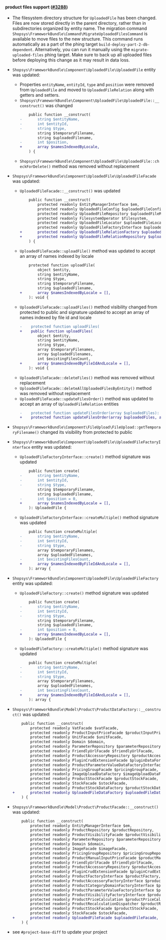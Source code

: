 #### product files support ([#3288](https://github.com/shopsys/shopsys/pull/3288))

-   The filesystem directory structure for `UploadedFile` has been changed. Files are now stored directly in the parent directory, rather than in subdirectories organized by entity name.
    The migration command `Shopsys\FrameworkBundle\Command\MigrateUploadedFilesCommand` is available to move files to the new structure. This command runs automatically as a part of the phing target `build-deploy-part-2-db-dependent`.
    Alternatively, you can run it manually using the `migrate-uploaded-files` phing target. Make sure to back up all uploaded files before deploying this change as it may result in data loss.
-   `Shopsys\FrameworkBundle\Component\UploadedFile\UploadedFile` entity was updated:
    -   Properties `entityName`, `entityId`, `type` and `position` were removed from `UploadedFile` and moved to `UploadedFileRelation` along with getters and setters.
    -   `Shopsys\FrameworkBundle\Component\UploadedFile\UploadedFile::__construct()` was changed
        ```diff
            public function __construct(
        -       string $entityName,
        -       int $entityId,
        -       string $type,
                string $temporaryFilename,
                string $uploadedFilename,
        -       int $position,
        +       array $namesIndexedByLocale,
            ) {
        ```
    -   `Shopsys\FrameworkBundle\Component\UploadedFile\UploadedFile::checkForDelete()` method was removed without replacement
-   `Shopsys\FrameworkBundle\Component\UploadedFile\UploadedFileFacade` was updated:
    -   `UploadedFileFacade::__construct()` was updated
        ```diff
            public function __construct(
                protected readonly EntityManagerInterface $em,
                protected readonly UploadedFileConfig $uploadedFileConfig,
                protected readonly UploadedFileRepository $uploadedFileRepository,
                protected readonly FilesystemOperator $filesystem,
                protected readonly UploadedFileLocator $uploadedFileLocator,
                protected readonly UploadedFileFactoryInterface $uploadedFileFactory,
        +       protected readonly UploadedFileRelationFactory $uploadedFileRelationFactory,
        +       protected readonly UploadedFileRelationRepository $uploadedFileRelationRepository,
            ) {
        ```
    -   `UploadedFileFacade::uploadFile()` method was updated to accept an array of names indexed by locale
        ```diff
            protected function uploadFile(
                object $entity,
                string $entityName,
                string $type,
                string $temporaryFilename,
                string $uploadedFilename,
        +       array $namesIndexedByLocale = [],
            ): void {
        ```
    -   `UploadedFileFacade::uploadFiles()` method visibility changed from protected to public and signature updated to accept an array of names indexed by file id and locale
        ```diff
        -    protected function uploadFiles(
        +    public function uploadFiles(
                object $entity,
                string $entityName,
                string $type,
                array $temporaryFilenames,
                array $uploadedFilenames,
                int $existingFilesCount,
        +       array $namesIndexedByFileIdAndLocale = [],
            ): void {
        ```
    -   `UploadedFileFacade::deleteFiles()` method was removed without replacement
    -   `UploadedFileFacade::deleteAllUploadedFilesByEntity()` method was removed without replacement
    -   `UploadedFileFacade::updateFilesOrder()` method was updated to accept an array of `UploadedFileRelation` entities
        ```diff
        -    protected function updateFilesOrder(array $uploadedFiles): void
        +    protected function updateFilesOrder(array $uploadedFiles, array $relations): void
        ```
-   `Shopsys\FrameworkBundle\Component\FileUpload\FileUpload::getTemporaryFilename()` changed its visibility from protected to public
-   `Shopsys\FrameworkBundle\Component\UploadedFile\UploadedFileFactoryInterface` entity was updated:
    -   `UploadedFileFactoryInterface::create()` method signature was updated
        ```diff
            public function create(
        -       string $entityName,
        -       int $entityId,
        -       string $type,
                string $temporaryFilename,
                string $uploadedFilename,
        -       int $position = 0,
        +       array $namesIndexedByLocale = [],
            ): UploadedFile {
        ```
    -   `UploadedFileFactoryInterface::createMultiple()` method signature was updated
        ```diff
            public function createMultiple(
        -       string $entityName,
        -       int $entityId,
        -       string $type,
                array $temporaryFilenames,
                array $uploadedFilenames,
        -       int $existingFilesCount,
        +       array $namesIndexedByFileIdAndLocale = [],
            ): array {
        ```
-   `Shopsys\FrameworkBundle\Component\UploadedFile\UploadedFileFactory` entity was updated:
    -   `UploadedFileFactory::create()` method signature was updated
        ```diff
            public function create(
        -       string $entityName,
        -       int $entityId,
        -       string $type,
                string $temporaryFilename,
                string $uploadedFilename,
        -       int $position = 0,
        +       array $namesIndexedByLocale = [],
            ): UploadedFile {
        ```
    -   `UploadedFileFactory::createMultiple()` method signature was updated
        ```diff
            public function createMultiple(
        -       string $entityName,
        -       int $entityId,
        -       string $type,
                array $temporaryFilenames,
                array $uploadedFilenames,
        -       int $existingFilesCount,
        +       array $namesIndexedByFileIdAndLocale = [],
            ): array {
        ```
-   `Shopsys\FrameworkBundle\Model\Product\ProductDataFactory::__construct()` was updated:

    ```diff
        public function __construct(
            protected readonly VatFacade $vatFacade,
            protected readonly ProductInputPriceFacade $productInputPriceFacade,
            protected readonly UnitFacade $unitFacade,
            protected readonly Domain $domain,
            protected readonly ParameterRepository $parameterRepository,
            protected readonly FriendlyUrlFacade $friendlyUrlFacade,
            protected readonly ProductAccessoryRepository $productAccessoryRepository,
            protected readonly PluginCrudExtensionFacade $pluginDataFormExtensionFacade,
            protected readonly ProductParameterValueDataFactoryInterface $productParameterValueDataFactory,
            protected readonly PricingGroupFacade $pricingGroupFacade,
            protected readonly ImageUploadDataFactory $imageUploadDataFactory,
            protected readonly ProductStockFacade $productStockFacade,
            protected readonly StockFacade $stockFacade,
            protected readonly ProductStockDataFactory $productStockDataFactory,
    +       protected readonly UploadedFileDataFactory $uploadedFileDataFactory,
        ) {
    ```

-   `Shopsys\FrameworkBundle\Model\Product\ProductFacade::__construct()` was updated:

    ```diff
        public function __construct(
            protected readonly EntityManagerInterface $em,
            protected readonly ProductRepository $productRepository,
            protected readonly ProductVisibilityFacade $productVisibilityFacade,
            protected readonly ParameterRepository $parameterRepository,
            protected readonly Domain $domain,
            protected readonly ImageFacade $imageFacade,
            protected readonly PricingGroupRepository $pricingGroupRepository,
            protected readonly ProductManualInputPriceFacade $productManualInputPriceFacade,
            protected readonly FriendlyUrlFacade $friendlyUrlFacade,
            protected readonly ProductAccessoryRepository $productAccessoryRepository,
            protected readonly PluginCrudExtensionFacade $pluginCrudExtensionFacade,
            protected readonly ProductFactoryInterface $productFactory,
            protected readonly ProductAccessoryFactoryInterface $productAccessoryFactory,
            protected readonly ProductCategoryDomainFactoryInterface $productCategoryDomainFactory,
            protected readonly ProductParameterValueFactoryInterface $productParameterValueFactory,
            protected readonly ProductVisibilityFactoryInterface $productVisibilityFactory,
            protected readonly ProductPriceCalculation $productPriceCalculation,
            protected readonly ProductRecalculationDispatcher $productRecalculationDispatcher,
            protected readonly ProductStockFacade $productStockFacade,
            protected readonly StockFacade $stockFacade,
    +       protected readonly UploadedFileFacade $uploadedFileFacade,
        ) {
    ```

-   see `#project-base-diff` to update your project
